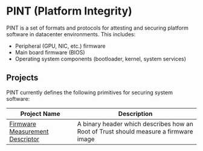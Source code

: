 # PINT (Platform Integrity)

PINT is a set of formats and protocols for attesting and securing platform software
in datacenter environments. This includes:

* Peripheral (GPU, NIC, etc.) firmware
* Main board firmware (BIOS)
* Operating system components (bootloader, kernel, system services)

## Projects

PINT currently defines the following primitives for securing system software:

| Project Name                            | Description |
| --------------------------------------- | ----------- |
| [Firmware Measurement Descriptor](fmd/) | A binary header which describes how an Root of Trust should measure a firmware image |
